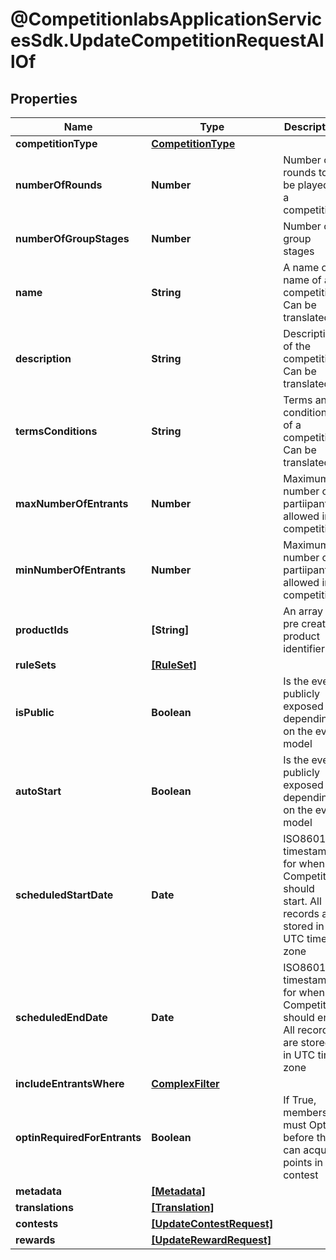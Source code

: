 # @CompetitionlabsApplicationServicesSdk.UpdateCompetitionRequestAllOf

## Properties

Name | Type | Description | Notes
------------ | ------------- | ------------- | -------------
**competitionType** | [**CompetitionType**](CompetitionType.md) |  | [optional] 
**numberOfRounds** | **Number** | Number of rounds to be played in a competition | [optional] 
**numberOfGroupStages** | **Number** | Number of group stages | [optional] 
**name** | **String** | A name or a name of a competition. Can be translated | [optional] 
**description** | **String** | Description of the competition. Can be translated | [optional] 
**termsConditions** | **String** | Terms and conditions of a competition. Can be translated | [optional] 
**maxNumberOfEntrants** | **Number** | Maximum number of partiipants allowed in a competition | [optional] 
**minNumberOfEntrants** | **Number** | Maximum number of partiipants allowed in a competition | [optional] 
**productIds** | **[String]** | An array of pre created product identifiers | [optional] 
**ruleSets** | [**[RuleSet]**](RuleSet.md) |  | [optional] 
**isPublic** | **Boolean** | Is the event publicly exposed depending on the event model | [optional] 
**autoStart** | **Boolean** | Is the event publicly exposed depending on the event model | [optional] 
**scheduledStartDate** | **Date** | ISO8601 timestamp for when a Competition should start. All records are stored in UTC time zone | [optional] 
**scheduledEndDate** | **Date** | ISO8601 timestamp for when a Competition should end. All records are stored in UTC time zone | [optional] 
**includeEntrantsWhere** | [**ComplexFilter**](ComplexFilter.md) |  | [optional] 
**optinRequiredForEntrants** | **Boolean** | If True, members must Opt in before they can acquire points in the contest | [optional] 
**metadata** | [**[Metadata]**](Metadata.md) |  | [optional] 
**translations** | [**[Translation]**](Translation.md) |  | [optional] 
**contests** | [**[UpdateContestRequest]**](UpdateContestRequest.md) |  | [optional] 
**rewards** | [**[UpdateRewardRequest]**](UpdateRewardRequest.md) |  | [optional] 


